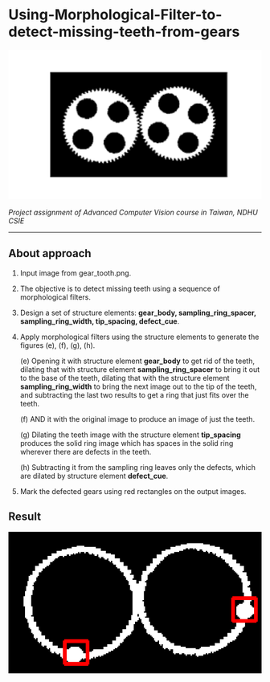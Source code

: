 # Using-Morphological-Filter-to-detect-missing-teeth-from-gears

![image](docs/img/example.png)

_Project assignment of Advanced Computer Vision course in Taiwan, NDHU CSIE_

---
## About approach

1. Input image from gear_tooth.png.
2. The objective is to detect missing teeth using a sequence of morphological filters.
3. Design a set of structure elements: **gear_body, sampling_ring_spacer, sampling_ring_width, tip_spacing, defect_cue**.
4. Apply morphological filters using the structure elements to generate the figures (e), (f), (g), (h).

    (e) Opening it with structure element **gear_body** to get rid of the teeth, dilating that with structure element **sampling_ring_spacer** to bring it out to the base of the teeth, dilating that with the structure element **sampling_ring_width** to bring the next image out to the tip of the teeth, and subtracting the last two results to get a ring that just fits over the teeth.

    (f) AND it with the original image to produce an image of just the teeth.

    (g) Dilating the teeth image with the structure element **tip_spacing** produces the solid ring image which has spaces in the solid ring wherever there are defects in the teeth.

    (h) Subtracting it from the sampling ring leaves only the defects, which are dilated by structure element **defect_cue**.

5. Mark the defected gears using red rectangles on the output images.

## Result

![image](Result.png)

